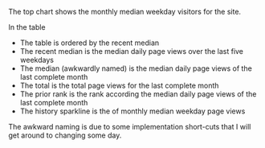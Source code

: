 The top chart shows the monthly median weekday visitors for the site.

In the table

- The table is ordered by the recent median
- The recent median is the median daily page views over the last five weekdays
- The median (awkwardly named) is the median daily page views of the last complete month
- The total is the total page views for the last complete month
- The prior rank is the rank according the median daily page views of the last complete month
- The history sparkline is the of monthly median weekday page views  

The awkward naming is due to some implementation short-cuts that I will get around to changing some day.
